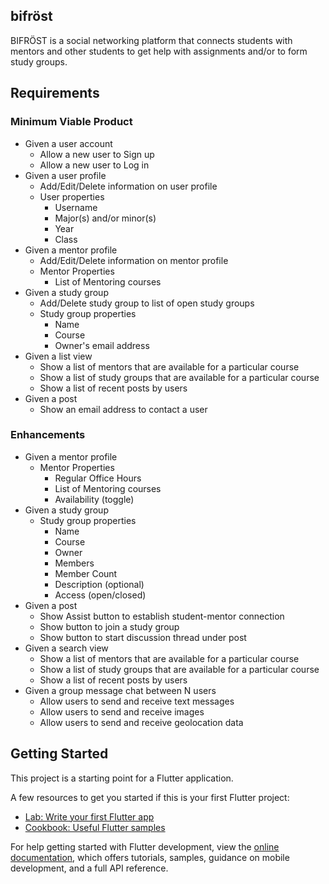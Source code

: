 ## bifröst

BIFRÖST is a social networking platform that connects students with mentors and
other students to get help with assignments and/or to form study groups.

## Requirements

### Minimum Viable Product
* Given a user account
  * Allow a new user to Sign up 
  * Allow a new user to Log in
* Given a user profile
  * Add/Edit/Delete information on user profile
  * User properties
    * Username
    * Major(s) and/or minor(s)
    * Year
    * Class
* Given a mentor profile
  * Add/Edit/Delete information on mentor profile  
  * Mentor Properties
    * List of Mentoring courses
* Given a study group
  * Add/Delete study group to list of open study groups
  * Study group properties
    * Name
    * Course
    * Owner's email address
* Given a list view
  * Show a list of mentors that are available for a particular course
  * Show a list of study groups that are available for a particular course
  * Show a list of recent posts by users
* Given a post
  * Show an email address to contact a user

### Enhancements
* Given a mentor profile
  * Mentor Properties
    * Regular Office Hours
    * List of Mentoring courses
    * Availability (toggle)
* Given a study group
  * Study group properties
    * Name
    * Course
    * Owner
    * Members
    * Member Count
    * Description (optional)
    * Access (open/closed)
* Given a post
  * Show Assist button to establish student-mentor connection
  * Show button to join a study group
  * Show button to start discussion thread under post
* Given a search view
  * Show a list of mentors that are available for a particular course
  * Show a list of study groups that are available for a particular course
  * Show a list of recent posts by users
* Given a group message chat between N users
  * Allow users to send and receive text messages
  * Allow users to send and receive images
  * Allow users to send and receive geolocation data
  
## Getting Started

This project is a starting point for a Flutter application.

A few resources to get you started if this is your first Flutter project:

- [Lab: Write your first Flutter app](https://docs.flutter.dev/get-started/codelab)
- [Cookbook: Useful Flutter samples](https://docs.flutter.dev/cookbook)

For help getting started with Flutter development, view the
[online documentation](https://docs.flutter.dev/), which offers tutorials,
samples, guidance on mobile development, and a full API reference.



